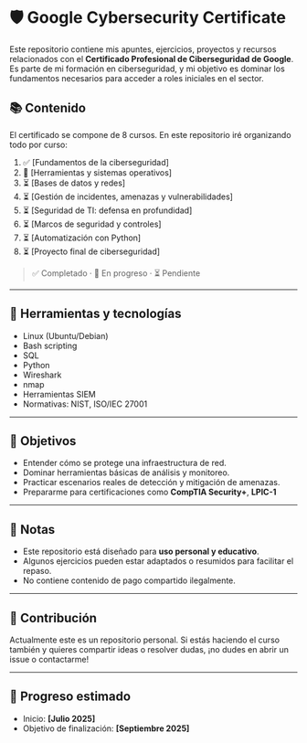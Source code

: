 # 🛡️ Google Cybersecurity Certificate

Este repositorio contiene mis apuntes, ejercicios, proyectos y recursos relacionados con el **Certificado Profesional de Ciberseguridad de Google**. Es parte de mi formación en ciberseguridad, y mi objetivo es dominar los fundamentos necesarios para acceder a roles iniciales en el sector.

## 📚 Contenido

El certificado se compone de 8 cursos. En este repositorio iré organizando todo por curso:

1. ✅ [Fundamentos de la ciberseguridad]
2. 🚧 [Herramientas y sistemas operativos]
3. ⏳ [Bases de datos y redes]
4. ⏳ [Gestión de incidentes, amenazas y vulnerabilidades]
5. ⏳ [Seguridad de TI: defensa en profundidad]
6. ⏳ [Marcos de seguridad y controles]
7. ⏳ [Automatización con Python]
8. ⏳ [Proyecto final de ciberseguridad]

> ✅ Completado · 🚧 En progreso · ⏳ Pendiente

---

## 🧰 Herramientas y tecnologías

- Linux (Ubuntu/Debian)
- Bash scripting
- SQL
- Python
- Wireshark
- nmap
- Herramientas SIEM
- Normativas: NIST, ISO/IEC 27001

---

## 🏁 Objetivos

- Entender cómo se protege una infraestructura de red.
- Dominar herramientas básicas de análisis y monitoreo.
- Practicar escenarios reales de detección y mitigación de amenazas.
- Prepararme para certificaciones como **CompTIA Security+**, **LPIC-1**

---

## 📌 Notas

- Este repositorio está diseñado para **uso personal y educativo**.
- Algunos ejercicios pueden estar adaptados o resumidos para facilitar el repaso.
- No contiene contenido de pago compartido ilegalmente.

---

## 🤝 Contribución

Actualmente este es un repositorio personal. Si estás haciendo el curso también y quieres compartir ideas o resolver dudas, ¡no dudes en abrir un issue o contactarme!

---

## 📅 Progreso estimado

- Inicio: **[Julio 2025]**
- Objetivo de finalización: **[Septiembre 2025]**
